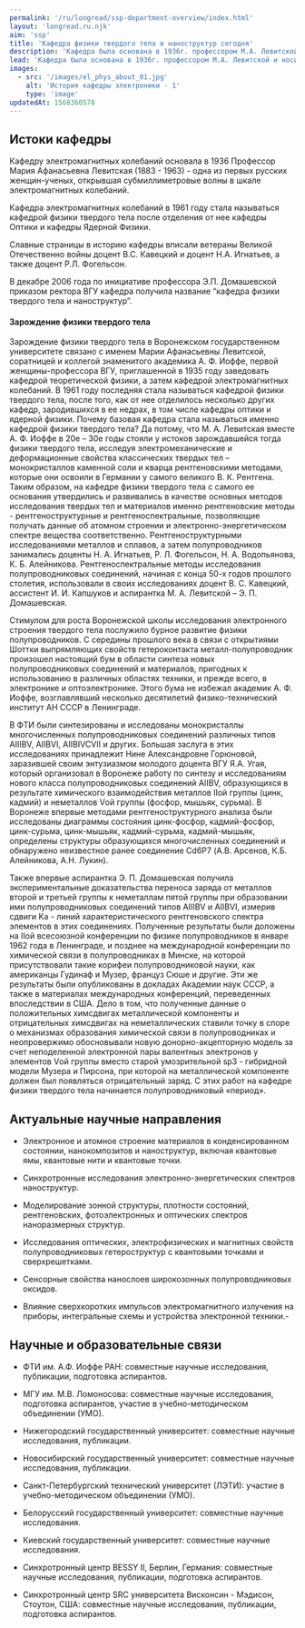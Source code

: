 ```yaml
---
permalink: '/ru/longread/ssp-department-overview/index.html'
layout: 'longread.ru.njk'
aim: 'ssp'
title: 'Кафедра физики твердого тела и наноструктур сегодня'
description: 'Кафедра была основана в 1936г. профессором М.А. Левитской...'
lead: 'Кафедра была основана в 1936г. профессором М.А. Левитской и носила название Кафедры электромагнитных колебаний. В 1961г. после отделения кафедры Оптики и кафедры Ядерной физики стала носить название кафедры физики твердого тела.'
images:
  - src: '/images/el_phys_about_01.jpg'
    alt: 'История кафедры электроники - 1'
    type: 'image'
updatedAt: 1568360578
---
```

Истоки кафедры
--------------

Кафедру электромагнитных колебаний основала в 1936 Профессор Мария Афанасьевна Левитская (1883 - 1963) - одна из первых русских женщин-ученых, открывшая субмиллиметровые волны в шкале электромагнитных колебаний.

Кафедра электромагнитных колебаний в 1961 году стала называться кафедрой физики твердого тела после отделения от нее кафедры Оптики и кафедры Ядерной Физики.

Славные страницы в историю кафедры вписали ветераны Великой Отечественно войны доцент В.С. Кавецкий и доцент Н.А. Игнатьев, а также доцент Р.Л. Фогельсон.

В декабре 2006 года по инициативе профессора Э.П. Домашевской приказом ректора ВГУ кафедра получила название “кафедра физики твердого тела и наноструктур”.

#### Зарождение физики твердого тела

Зарождение физики твердого тела в Воронежском государственном университете связано с именем Марии Афанасьевны Левитской, соратницей и коллегой знаменитого академика А. Ф. Иоффе, первой женщины-профессора ВГУ, приглашенной в 1935 году заведовать кафедрой теоретической физики, а затем кафедрой электромагнитных колебаний. В 1961 году последняя стала называться кафедрой физики твердого тела, после того, как от нее отделилось несколько других кафедр, зародившихся в ее недрах, в том числе кафедры оптики и ядерной физики. Почему базовая кафедра стала называться именно кафедрой физики твердого тела? Да потому, что М. А. Левитская вместе А. Ф. Иоффе в 20е – 30е годы стояли у истоков зарождавшейся тогда физики твердого тела, исследуя электромеханические и деформационные свойства классических твердых тел – монокристаллов каменной соли и кварца рентгеновскими методами, которые они освоили в Германии у самого великого В. К. Рентгена. Таким образом, на кафедре физики твердого тела с самого ее основания утвердились и развивались в качестве основных методов исследования твердых тел и материалов именно рентгеновские методы - рентгеноструктурные и рентгеноспектральные, позволяющие получать данные об атомном строении и электронно-энергетическом спектре вещества соответственно. Рентгеноструктурными исследованиями металлов и сплавов, а затем полупроводников занимались доценты Н. А. Игнатьев, Р. Л. Фогельсон, Н. А. Водопьянова, К. Б. Алейникова. Рентгеноспектральные методы исследования полупроводниковых соединений, начиная с конца 50-х годов прошлого столетия, использовали в своих исследованиях доцент В. С. Кавецкий, ассистент И. И. Капшуков и аспирантка М. А. Левитской – Э. П. Домашевская.

Стимулом для роста Воронежской школы исследования электронного строения твердого тела послужило бурное развитие физики полупроводников. С середины прошлого века в связи с открытиями Шоттки выпрямляющих свойств гетероконтакта металл-полупроводник произошел настоящий бум в области синтеза новых полупроводниковых соединений и материалов, пригодных к использованию в различных областях техники, и прежде всего, в электронике и оптоэлектронике. Этого бума не избежал академик А. Ф. Иоффе, возглавлявший несколько десятилетий физико-технический институт АН СССР в Ленинграде.

В ФТИ были синтезированы и исследованы монокристаллы многочисленных полупроводниковых соединений различных типов AIIIBV, AIIBVI, AIIBIVCVII и других. Большая заслуга в этих исследованиях принадлежит Нине Александровне Горюновой, заразившей своим энтузиазмом молодого доцента ВГУ Я.А. Угая, который организовал в Воронеже работу по синтезу и исследованиям нового класса полупроводниковых соединений AIIBV, образующихся в результате химического взаимодействия металлов IIой группы (цинк, кадмий) и неметаллов Vой группы (фосфор, мышьяк, сурьма). В Воронеже впервые методами рентгеноструктурного анализа были исследованы диаграммы состояния цинк-фосфор, кадмий-фосфор, цинк-сурьма, цинк-мышьяк, кадмий-сурьма, кадмий-мышьяк, определены структуры образующихся многочисленных соединений и обнаружено неизвестное ранее соединение Cd6P7 (А.В. Арсенов, К.Б. Алейникова, А.Н. Лукин).

Также впервые аспирантка Э. П. Домашевская получила экспериментальные доказательства переноса заряда от металлов второй и третьей группы к неметаллам пятой группы при образовании ими полупроводниковых соединений типов AIIIBV и AIIBVI, измерив сдвиги Ka - линий характеристического рентгеновского спектра элементов в этих соединениях. Полученные результаты были доложены на IIой всесоюзной конференции по физике полупроводников в январе 1962 года в Ленинграде, и позднее на международной конференции по химической связи в полупроводниках в Минске, на которой присутствовали такие корифеи полупроводниковой науки, как американцы Гудинаф и Музер, француз Сюше и другие. Эти же результаты были опубликованы в докладах Академии наук СССР, а также в материалах международных конференций, переведенных впоследствии в США. Дело в том, что полученные данные о положительных химсдвигах металлической компоненты и отрицательных химсдвигах на неметаллических ставили точку в споре о механизмах образования химической связи в полупроводниках и неопровержимо обосновывали новую донорно-акцепторную модель за счет неподеленной электронной пары валентных электронов у элементов Vой группы вместо старой умозрительной sp3 - гибридной модели Музера и Пирсона, при которой на металлической компоненте должен был появляться отрицательный заряд. С этих работ на кафедре физики твердого тела начинается полупроводниковый «период».

Актуальные научные направления
------------------------------

- Электронное и атомное строение материалов в конденсированном состоянии, нанокомпозитов и наноструктур, включая квантовые ямы, квантовые нити и квантовые точки.

- Синхротронные исследования электронно-энергетических спектров наноструктур.

- Моделирование зонной структуры, плотности состояний, рентгеновских, фотоэлектронных и оптических спектров наноразмерных структур.

- Исследования оптических, электрофизических и магнитных свойств полупроводниковых гетероструктур с квантовыми точками и сверхрешетками.

- Cенсорные свойства нанослоев широкозонных полупроводниковых оксидов.

- Влияние сверхкоротких импульсов электромагнитного излучения на приборы, интегральные схемы и устройства электронной техники.-


Научные и образовательные связи
-------------------------------

- ФТИ им. А.Ф. Иоффе РАН: совместные научные исследования, публикации, подготовка аспирантов.

- МГУ им. М.В. Ломоносова: совместные научные исследования, подготовка аспирантов, участие в учебно-методическом объединении (УМО).

- Нижегородский государственный университет: совместные научные исследования, публикации.

- Новосибирский государственный университет: совместные научные исследования, публикации.

- Санкт-Петербургский технический университет (ЛЭТИ): участие в учебно-методическом объединении (УМО).

- Белорусский государственный университет: совместные научные исследования.

- Киевский государственный университет: совместные научные исследования.

- Синхротронный центр BESSY II, Берлин, Германия: совместные научные исследования, публикации, подготовка аспирантов.

- Синхротронный центр SRC университета Висконсин - Мэдисон, Стоутон, США: совместные научные исследования, публикации, подготовка аспирантов.
